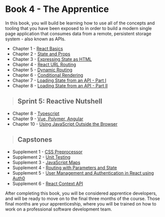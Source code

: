 # Book 4 - The Apprentice

In this book, you will build be learning how to use all of the concepts and tooling that you have been exposed to in order to build a modern single page application that consumes data from a remote, persistent storage system - also known as APIs.

* Chapter 1 - [React Basics](./chapters/REACT_BASICS.md)
* Chapter 2 - [State and Props](./chapters/COMPONENT_STATE_PROPS.md)
* Chapter 3 - [Expressing State as HTML](./chapters/REACT_STATE_EXPRESSION.md)
* Chapter 4 - [React URL Routing](./chapters/REACT_ROUTING.md)
* Chapter 5 - [Dynamic Routing](./chapters/REACT_DYNAMIC_ROUTING.md)
* Chapter 6 - [Conditional Rendering](./chapters/REACT_CONDITIONAL_RENDERING.md)
* Chapter 7 - [Loading State from an API - Part I](./chapters/REACT_INITIAL_STATE.md)
* Chapter 8 - [Loading State from an API - Part II](./chapters/REACT_STATE_BY_COMPONENT.md)

> ## Sprint 5: Reactive Nutshell

* Chapter 8 - [Typescript](./chapters/TYPESCRIPT.md)
* Chapter 9 - [Vue, Polymer, Angular](./chapters/COMPONENT_FRAMEWORKS.md)
* Chapter 10 - [Using JavaScript Outside the Browser](./chapters/NODE_INTRO.md)

> ## **Capstones**

* Supplement 1 - [CSS Preprocessor](./chapters/SASS.md)
* Supplement 2 - [Unit Testing](./chapters/UNIT_TESTING.md)
* Supplement 3 - [JavaScript Maps](./chapters/JS_MAPS.md)
* Supplement 4 - [Routing with Parameters and State](./chapters/REACT_DYNAMIC_ROUTING.md)
* Supplement 5 - [User Management and Authentication in React using Auth0](https://auth0.com/blog/reactjs-authentication-tutorial/)
* Supplement 6 - [React Context API](./chapters/REACT_CONTEXT_API.md)

After completing this book, you will be considered apprentice developers, and will be ready to move on to the final three months of the course. Those final months are your apprenticeship, where you will be trained on how to work on a professional software development team.
